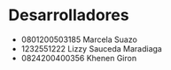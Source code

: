 # Desarrolladores 

- 0801200503185 Marcela Suazo
- 1232551222 Lizzy Sauceda Maradiaga
- 0824200400356 Khenen Giron
